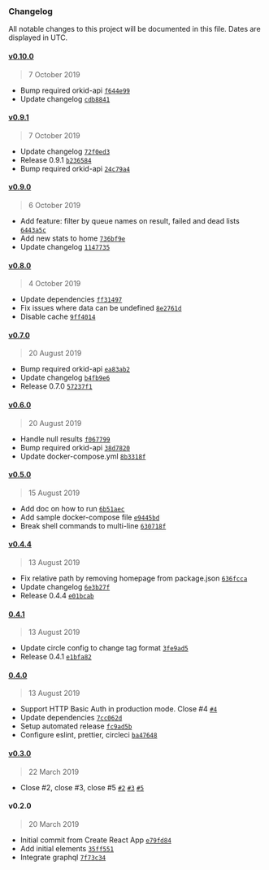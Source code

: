 ### Changelog

All notable changes to this project will be documented in this file. Dates are displayed in UTC.

#### [v0.10.0](https://github.com/mugli/orkid-ui/compare/v0.9.1...v0.10.0)

> 7 October 2019

- Bump required orkid-api [`f644e99`](https://github.com/mugli/orkid-ui/commit/f644e9988ead24a8f0c6293c6303d54c13593d1f)
- Update changelog [`cdb8841`](https://github.com/mugli/orkid-ui/commit/cdb884130dda4f45e1cf3ec6135619b53b8ce3da)

#### [v0.9.1](https://github.com/mugli/orkid-ui/compare/v0.9.0...v0.9.1)

> 7 October 2019

- Update changelog [`72f0ed3`](https://github.com/mugli/orkid-ui/commit/72f0ed3c16f3aec196ce641144f593d97760cec2)
- Release 0.9.1 [`b236584`](https://github.com/mugli/orkid-ui/commit/b2365846ef06de1a703eae700265dd7a9a13d2e3)
- Bump required orkid-api [`24c79a4`](https://github.com/mugli/orkid-ui/commit/24c79a49473b602f0e767572846504e8a53b5a2c)

#### [v0.9.0](https://github.com/mugli/orkid-ui/compare/v0.8.0...v0.9.0)

> 6 October 2019

- Add feature: filter by queue names on result, failed and dead lists [`6443a5c`](https://github.com/mugli/orkid-ui/commit/6443a5cbd044dc2a5327dc3ba9da24d7aa55dc4e)
- Add new stats to home [`736bf9e`](https://github.com/mugli/orkid-ui/commit/736bf9e1cac665a6da9189ff22ba08b782e4c53d)
- Update changelog [`1147735`](https://github.com/mugli/orkid-ui/commit/11477355accef1bd12201cbabddf5018c3a07f12)

#### [v0.8.0](https://github.com/mugli/orkid-ui/compare/v0.7.0...v0.8.0)

> 4 October 2019

- Update dependencies [`ff31497`](https://github.com/mugli/orkid-ui/commit/ff314979e27c412caf2868642b118616f8d5306e)
- Fix issues where data can be undefined [`8e2761d`](https://github.com/mugli/orkid-ui/commit/8e2761d0a0c48ef6baf1f4f99320107d95110e3e)
- Disable cache [`9ff4014`](https://github.com/mugli/orkid-ui/commit/9ff4014d58d837830dbeff5d33f079f5f5cf1f44)

#### [v0.7.0](https://github.com/mugli/orkid-ui/compare/v0.6.0...v0.7.0)

> 20 August 2019

- Bump required orkid-api [`ea83ab2`](https://github.com/mugli/orkid-ui/commit/ea83ab28a1476fcd3c086980dddbc828bba2f338)
- Update changelog [`b4fb9e6`](https://github.com/mugli/orkid-ui/commit/b4fb9e6e7b7914cc4c68d10d48095f576836298e)
- Release 0.7.0 [`57237f1`](https://github.com/mugli/orkid-ui/commit/57237f10a2e76c4d6e64dfb17b12dd8af0dc07de)

#### [v0.6.0](https://github.com/mugli/orkid-ui/compare/v0.5.0...v0.6.0)

> 20 August 2019

- Handle null results [`f067799`](https://github.com/mugli/orkid-ui/commit/f067799def84f3314254cc9e872bc3cfa0ae5b98)
- Bump required orkid-api [`38d7820`](https://github.com/mugli/orkid-ui/commit/38d78209d3bd08f7d159d23c3351e8f9415f5456)
- Update docker-compose.yml [`8b3318f`](https://github.com/mugli/orkid-ui/commit/8b3318f4637d8a0504fb167914f80bfe567dba27)

#### [v0.5.0](https://github.com/mugli/orkid-ui/compare/v0.4.4...v0.5.0)

> 15 August 2019

- Add doc on how to run [`6b51aec`](https://github.com/mugli/orkid-ui/commit/6b51aecb1fed5787095bd5e5972a32e4d7746f7c)
- Add sample docker-compose file [`e9445bd`](https://github.com/mugli/orkid-ui/commit/e9445bd54e4a3056764ac1528204a9d0856b7582)
- Break shell commands to multi-line [`630718f`](https://github.com/mugli/orkid-ui/commit/630718fad550c41d800170cc1a07c2674faed2e7)

#### [v0.4.4](https://github.com/mugli/orkid-ui/compare/0.4.1...v0.4.4)

> 13 August 2019

- Fix relative path by removing homepage from package.json [`636fcca`](https://github.com/mugli/orkid-ui/commit/636fcca2203ca3843987efef4bd45034e81bcf32)
- Update changelog [`6e3b27f`](https://github.com/mugli/orkid-ui/commit/6e3b27fd3003ea3fe434a8e4d6ae43c4fcc79651)
- Release 0.4.4 [`e01bcab`](https://github.com/mugli/orkid-ui/commit/e01bcabae57bdf37590f0a4fe0c1849611b62634)

#### [0.4.1](https://github.com/mugli/orkid-ui/compare/0.4.0...0.4.1)

> 13 August 2019

- Update circle config to change tag format [`3fe9ad5`](https://github.com/mugli/orkid-ui/commit/3fe9ad5509ba7b0171fd1f6236e737bc76e1f10d)
- Release 0.4.1 [`e1bfa82`](https://github.com/mugli/orkid-ui/commit/e1bfa82485971bae61c257763a02409f0a14d0d6)

#### [0.4.0](https://github.com/mugli/orkid-ui/compare/v0.3.0...0.4.0)

> 13 August 2019

- Support HTTP Basic Auth in production mode. Close #4 [`#4`](https://github.com/mugli/orkid-ui/issues/4)
- Update dependencies [`7cc062d`](https://github.com/mugli/orkid-ui/commit/7cc062dba5882bdb953e1fef3c3a0333dca533da)
- Setup automated release [`fc9ad5b`](https://github.com/mugli/orkid-ui/commit/fc9ad5b8373b0da3610a20e9617d57c5b46c0c5a)
- Configure eslint, prettier, circleci [`ba47648`](https://github.com/mugli/orkid-ui/commit/ba4764837425208caa7c2518175a0912656982fa)

#### [v0.3.0](https://github.com/mugli/orkid-ui/compare/v0.2.0...v0.3.0)

> 22 March 2019

- Close #2, close #3, close #5 [`#2`](https://github.com/mugli/orkid-ui/issues/2) [`#3`](https://github.com/mugli/orkid-ui/issues/3) [`#5`](https://github.com/mugli/orkid-ui/issues/5)

#### v0.2.0

> 20 March 2019

- Initial commit from Create React App [`e79fd84`](https://github.com/mugli/orkid-ui/commit/e79fd849d749141fd5c4cd2be132d3f468f943ce)
- Add initial elements [`35ff551`](https://github.com/mugli/orkid-ui/commit/35ff551e00c20ee1b87fc0ea4fa9cfb8b0b0385f)
- Integrate graphql [`7f73c34`](https://github.com/mugli/orkid-ui/commit/7f73c34a5477cf3734d5a93407e0f8db1a690ef5)
